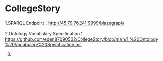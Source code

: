 # CollegeStory

1.SPARQL Endpoint：http://45.79.76.241:9999/blazegraph/

2.Ontology Vocabulary Specification：https://github.com/eden87090502/CollegeStory/blob/main/1.%20Ontology%20Vocabulary%20Specification.md

3.
